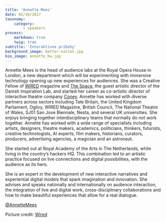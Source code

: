 ```yaml
---
title: 'Annette Mees'
date: 02/10/2017
taxonomy:
    category:
        - speakers
process:
    markdown: true
    twig: true
subtitle: 'Interaktívne príbehy'
background_image: better-nation.jpg
bio_image: annette_bw.jpg
---
```


Annette Mees is the head of audience labs at the Royal Opera House in London, a new department which will be experimenting with immersive technology opening up new experiences for audiences. She was a Creative Fellow of [WIRED](https://www.wired.com/) magazine and [The Space](https://www.thespace.org/), the guest artistic director of the Danish Inspiration Lab, and started her career as co-artistic director of interactive theatre company [Coney](https://www.coneyhq.org). Annette has worked with diverse partners across sectors including Tate Britain, the United Kingdom Parliament, Ogilvy, WIRED Magazine, British Council, The National Theatre of Wales, SJ01 San Jose Biennale, Nesta, and several UK universities. She enjoys bringing together interdisciplinary teams that normally do not work together. Annette has worked with a wide range of specialists including artists, designers, theatre makers, academics, politicians, thinkers, futurists, creative technologists, AI experts, film makers, historians, curators, producers, advertising agencies, a magician and an astronaut.

She started out at Royal Academy of the Arts in The Netherlands, while living in the country’s hackers HQ. This combination led to an artistic practice focused on live connections and digital possibilities, with the audience as its hero.

She is an expert in the development of new interactive narratives and experiential digital models that spark imagination and innovation. She advises and speaks nationally and internationally on audience interaction, the integration of live and digital work, cross-disciplinary collaborations and how to make beautiful experiences that allow for a real dialogue.

[@AnnetteMees](https://twitter.com/AnnetteMees)

Picture credit: [Wired](https://www.wired.com)